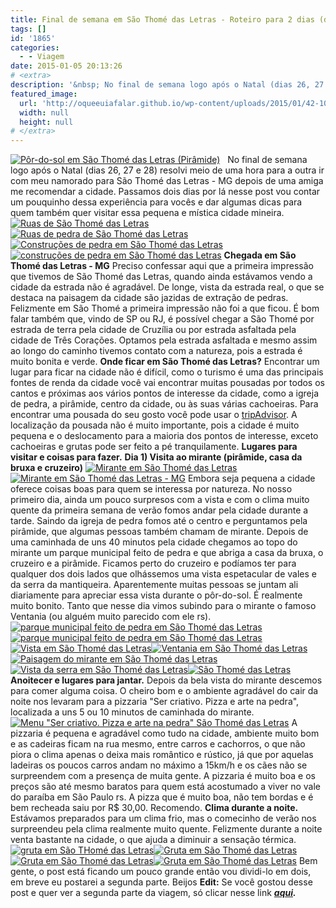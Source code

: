 ```yaml
---
title: Final de semana em São Thomé das Letras - Roteiro para 2 dias (dia 1)
tags: []
id: '1865'
categories:
  - - Viagem
date: 2015-01-05 20:13:26
# <extra>
description: '&nbsp; No final de semana logo após o Natal (dias 26, 27 e 28) resolvi meio de uma hora para a outra ir com meu namorado para São Thomé das Letras &#8211; MG depois de uma amiga me recomendar a cidade. Passamos dois dias por lá nesse post vou contar um pouquinho dessa experiência para vocês e dar algumas dicas para quem também quer visitar essa pequena e mística cidade mineira. Chegada em São Thomé das Letras &#8211; MG Preciso confessar aqui que a primeira impressão que tivemos de São Thomé das Letras, quando ainda estávamos vendo a cidade da estrada não é agradável. De longe, vista da estrada real, o que se destaca na paisagem da cidade são jazidas de extração de pedras. Felizmente em São Thomé a primeira impressão não foi a que ficou. É bom falar também &hellip;'
featured_image: 
  url: 'http://oqueeuiafalar.github.io/wp-content/uploads/2015/01/42-1024x768.jpg'
  width: null
  height: null
# </extra>
---
```


[![Pôr-do-sol em São Thomé das Letras (Pirâmide)](/wp-content/uploads/2015/01/42-1024x768.jpg)](/wp-content/uploads/2015/01/42.jpg)   No final de semana logo após o Natal (dias 26, 27 e 28) resolvi meio de uma hora para a outra ir com meu namorado para São Thomé das Letras - MG depois de uma amiga me recomendar a cidade. Passamos dois dias por lá nesse post vou contar um pouquinho dessa experiência para vocês e dar algumas dicas para quem também quer visitar essa pequena e mística cidade mineira. [![Ruas de São Thomé das Letras](/wp-content/uploads/2015/01/07.jpg)](/wp-content/uploads/2015/01/07.jpg)[![Ruas de pedra de São Thomé das Letras](/wp-content/uploads/2015/01/04.jpg)](/wp-content/uploads/2015/01/04.jpg)[![Construções de pedra em São Thomé das Letras ](/wp-content/uploads/2015/01/08.jpg)](/wp-content/uploads/2015/01/08.jpg)[![construções de pedra em São Thomé das Letras ](/wp-content/uploads/2015/01/10.jpg)](/wp-content/uploads/2015/01/10.jpg) **Chegada em São Thomé das Letras - MG** Preciso confessar aqui que a primeira impressão que tivemos de São Thomé das Letras, quando ainda estávamos vendo a cidade da estrada não é agradável. De longe, vista da estrada real, o que se destaca na paisagem da cidade são jazidas de extração de pedras. Felizmente em São Thomé a primeira impressão não foi a que ficou. É bom falar também que, vindo de SP ou RJ, é possível chegar a São Thomé por estrada de terra pela cidade de Cruzília ou por estrada asfaltada pela cidade de Três Corações. Optamos pela estrada asfaltada e mesmo assim ao longo do caminho tivemos contato com a natureza, pois a estrada é muito bonita e verde. **Onde ficar em São Thomé das Letras?** Encontrar um lugar para ficar na cidade não é difícil, como o turismo é uma das principais fontes de renda da cidade você vai encontrar muitas pousadas por todos os cantos e próximas aos vários pontos de interesse da cidade, como a igreja de pedra, a pirâmide, centro da cidade, ou às suas várias cachoeiras. Para encontrar uma pousada do seu gosto você pode usar o [tripAdvisor](http://www.tripadvisor.com.br/Hotels-g1102708-Sao_Thome_das_Letras_State_of_Minas_Gerais-Hotels.html%20 "tripAdvisor"). A localização da pousada não é muito importante, pois a cidade é muito pequena e o deslocamento para a maioria dos pontos de interesse, exceto cachoeiras e grutas pode ser feito a pé tranquilamente. **Lugares para visitar e coisas para fazer.** **Dia 1) Visita ao mirante (pirâmide, casa da bruxa e cruzeiro)** [![Mirante em São Thomé das Letras ](/wp-content/uploads/2015/01/28.jpg)](/wp-content/uploads/2015/01/28.jpg)[![Mirante em São Thomé das Letras - MG](/wp-content/uploads/2015/01/29.jpg)](/wp-content/uploads/2015/01/29.jpg) Embora seja pequena a cidade oferece coisas boas para quem se interessa por natureza. No nosso primeiro dia, ainda um pouco surpresos com a vista e com o clima muito quente da primeira semana de verão fomos andar pela cidade durante a tarde. Saindo da igreja de pedra fomos até o centro e perguntamos pela pirâmide, que algumas pessoas também chamam de mirante. Depois de uma caminhada de uns 40 minutos pela cidade chegamos ao topo do mirante um parque municipal feito de pedra e que abriga a casa da bruxa, o cruzeiro e a pirâmide. Ficamos perto do cruzeiro e podíamos ter para qualquer dos dois lados que olhássemos uma vista espetacular de vales e da serra da mantiqueira. Aparentemente muitas pessoas se juntam ali diariamente para apreciar essa vista durante o pôr-do-sol. É realmente muito bonito. Tanto que nesse dia vimos subindo para o mirante o famoso Ventania (ou alguém muito parecido com ele rs). [![parque municipal feito de pedra em São Thomé das Letras](/wp-content/uploads/2015/01/19.jpg)](/wp-content/uploads/2015/01/19.jpg)[![parque municipal feito de pedra em São Thomé das Letras](/wp-content/uploads/2015/01/20.jpg)](/wp-content/uploads/2015/01/20.jpg)[![Vista em São Thomé das Letras](/wp-content/uploads/2015/01/39.jpg)](/wp-content/uploads/2015/01/39.jpg)[![Ventania em São Thomé das Letras](/wp-content/uploads/2015/01/38.jpg)](/wp-content/uploads/2015/01/38.jpg)[![Paisagem do mirante em São Thomé das Letras ](/wp-content/uploads/2015/01/35.jpg)](/wp-content/uploads/2015/01/35.jpg)[![Vista da serra em São Thomé das Letras ](/wp-content/uploads/2015/01/33.jpg)](/wp-content/uploads/2015/01/33.jpg)[![São Thomé das Letras ](/wp-content/uploads/2015/01/41.jpg)](/wp-content/uploads/2015/01/41.jpg) **Anoitecer e lugares para jantar.** Depois da bela vista do mirante descemos para comer alguma coisa. O cheiro bom e o ambiente agradável do cair da noite nos levaram para a pizzaria "Ser criativo. Pizza e arte na pedra", localizada a uns 5 ou 10 minutos de caminhada do mirante. [![Menu "Ser criativo. Pizza e arte na pedra" São Thomé das Letras ](/wp-content/uploads/2015/01/44.jpg)](/wp-content/uploads/2015/01/44.jpg) A pizzaria é pequena e agradável como tudo na cidade, ambiente muito bom e as cadeiras ficam na rua mesmo, entre carros e cachorros, o que não piora o clima apenas o deixa mais romântico e rústico, já que por aquelas ladeiras os poucos carros andam no máximo a 15km/h e os cães não se surpreendem com a presença de muita gente. A pizzaria é muito boa e os preços são até mesmo baratos para quem está acostumado a viver no vale do paraíba em São Paulo rs. A pizza que é muito boa, não tem bordas e é bem recheada saiu por R$ 30,00. Recomendo. **Clima durante a noite.** Estávamos preparados para um clima frio, mas o comecinho de verão nos surpreendeu pela clima realmente muito quente. Felizmente durante a noite venta bastante na cidade, o que ajuda a diminuir a sensação térmica. [![gruta em São THomé das Letras ](/wp-content/uploads/2015/01/16.jpg)](/wp-content/uploads/2015/01/16.jpg)[![Gruta em São Thomé das Letras](/wp-content/uploads/2015/01/11.jpg)](/wp-content/uploads/2015/01/11.jpg)[![Gruta em São Thomé das Letras](/wp-content/uploads/2015/01/12.jpg)](/wp-content/uploads/2015/01/12.jpg)[![Gruta em São Thomé das Letras](/wp-content/uploads/2015/01/17.jpg)](/wp-content/uploads/2015/01/17.jpg) Bem gente, o post está ficando um pouco grande então vou dividi-lo em dois, em breve eu postarei a segunda parte. Beijos **Edit:** Se você gostou desse post e quer ver a segunda parte da viagem, só clicar nesse link _**[aqui](http://natalia.blog.br/2015/01/12/final-de-semana-em-sao-thome-das-letras-roteiro-para-2-dias-dia-2/ "aqui").**_
